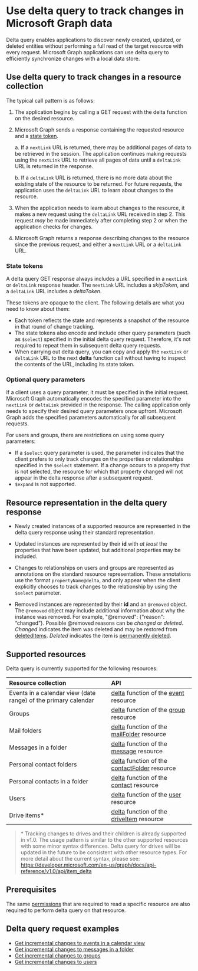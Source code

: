 #  Use delta query to track changes in Microsoft Graph data

Delta query enables applications to discover newly created, updated, or deleted entities without performing a full read of the target resource with every request. Microsoft Graph applications can use delta query to efficiently synchronize changes with a local data store.

## Use delta query to track changes in a resource collection

The typical call pattern is as follows:

1.  The application begins by calling a GET request with the delta function on the desired resource.
2.  Microsoft Graph sends a response containing the requested resource and a [state token](#state-tokens).

     a.  If a `nextLink` URL is returned, there may be additional pages of data to be retrieved in the session. The application continues making requests using the `nextLink` URL to retrieve all pages of data until a `deltaLink` URL is returned in the response.

     b.  If a `deltaLink` URL is returned, there is no more data about the existing state of the resource to be returned. For future requests, the application uses the `deltaLink` URL to learn about changes to the resource.
     
3.  When the application needs to learn about changes to the resource, it makes a new request using the `deltaLink` URL received in step 2. This request *may* be made immediately after completing step 2 or when the application checks for changes.
4.  Microsoft Graph returns a response describing changes to the resource since the previous request, and either a `nextLink` URL or a `deltaLink` URL.

### State tokens

A delta query GET response always includes a URL specified in a `nextLink` or `deltaLink` response header. 
The `nextLink` URL includes a _skipToken_, and a `deltaLink` URL includes a _deltaToken_. 

These tokens are opaque to the client. The following details are what you need to know about them:

- Each token reflects the state and represents a snapshot of the resource in that round of change tracking. 
- The state tokens also encode and include other query parameters (such as `$select`) 
specified in the initial delta query request. Therefore, it's not required to repeat them in subsequent delta query requests.
- When carrying out delta query, you can copy and apply the `nextLink` or `deltaLink` URL to the next **delta** function call without having to inspect the contents of the URL, including its state token.


### Optional query parameters

If a client uses a query parameter, it must be specified in the initial request. Microsoft Graph automatically encodes the specified parameter into the `nextLink` or `deltaLink` provided in the response. The calling application only needs to specify their desired query parameters once upfront. Microsoft Graph adds the specified parameters automatically for all subsequent requests.

For users and groups, there are restrictions on using some query parameters:

-   If a `$select` query parameter is used, the parameter indicates that the client prefers to only track changes on the properties or relationships specified in the `$select` statement. If a change occurs to a property that is not selected, the resource for which that property changed will not appear in the delta response after a subsequent request.
-   `$expand` is not supported.

## Resource representation in the delta query response

-   Newly created instances of a supported resource are represented in the delta query response using their standard representation.

-   Updated instances are represented by their **id** with *at least* the properties that have been updated, but additional properties may be included.

-   Changes to relationships on users and groups are represented as annotations on the standard resource representation. These annotations use the format `propertyName@delta`, 
and only appear when the client explicitly chooses to track changes to the relationship by using the `$select` parameter.

-   Removed instances are represented by their **id** and an `@removed` object. The `@removed` object may include additional information about why the instance was removed. For example,  "@removed": {"reason": “changed”}. Possible @removed reasons can be *changed* or *deleted*. *Changed* indicates the item was deleted and may be restored from [deletedItems](../api-reference/beta/resources/directory.md). *Deleted* indicates the item is [permanently deleted](../api-reference/beta/api/directory_deleteditems_delete.md).

## Supported resources

Delta query is currently supported for the following resources:

| **Resource collection** | **API** |
|:------ | :------ |
| Events in a calendar view (date range) of the primary calendar | [delta](../api-reference/v1.0/api/event_delta.md) function of the [event](../api-reference/v1.0/resources/event.md) resource |
| Groups | [delta](../api-reference/v1.0/api/group_delta.md) function of the [group](../api-reference/v1.0/resources/group.md) resource |
| Mail folders | [delta](../api-reference/v1.0/api/mailfolder_delta.md) function of the [mailFolder](../api-reference/v1.0/resources/mailFolder.md) resource |
| Messages in a folder | [delta](../api-reference/v1.0/api/message_delta.md) function of the [message](../api-reference/v1.0/resources/message.md) resource | 
| Personal contact folders | [delta](../api-reference/v1.0/api/contactfolder_delta.md) function of the [contactFolder](../api-reference/v1.0/resources/contactfolder.md) resource |
| Personal contacts in a folder | [delta](../api-reference/v1.0/api/contact_delta.md) function of the [contact](../api-reference/v1.0/resources/contact.md) resource |
| Users | [delta](../api-reference/v1.0/api/user_delta.md) function of the [user](../api-reference/v1.0/resources/user.md) resource | 
| Drive items\* | [delta](../api-reference/v1.0/api/item_delta.md) function of the [driveItem](../api-reference/v1.0/resources/driveItem.md) resource |


> \* Tracking changes to drives and their children is already supported in v1.0. The usage pattern is similar to the other supported resources with some minor syntax differences. Delta query for drives will be updated in the future to be consistent with other resource types. For more detail about the current syntax, please see:
<https://developer.microsoft.com/en-us/graph/docs/api-reference/v1.0/api/item_delta>

## Prerequisites

The same [permissions](../authorization/permission_scopes.md) that are required to read a specific resource are also required to perform delta query on that resource.

## Delta query request examples 

- [Get incremental changes to events in a calendar view](../Concepts/delta_query_events.md)
- [Get incremental changes to messages in a folder](./delta_query_messages.md)
- [Get incremental changes to groups](./delta_query_groups.md)
- [Get incremental changes to users](./delta_query_users.md)